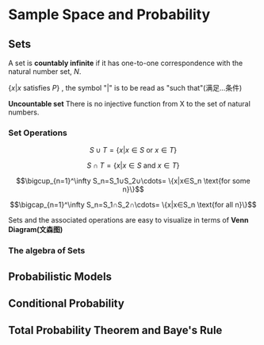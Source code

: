 # Sample Space and Probability

## Sets

A set is **countably infinite** if it has one-to-one correspondence with the natural number set, $N$.

$\{x| x \text{ satisfies } P\}$ , the symbol "$|$" is to be read as "such that"(满足...条件)

**Uncountable set** There is no injective function from X to the set of natural numbers.

### Set Operations

$$S∪T=\{x|x∈S \text{ or } x∈T\}$$

$$S∩T=\{x|x∈S \text{ and } x∈T\}$$

$$\bigcup_{n=1}^\infty S_n=S_1∪S_2∪\cdots= \{x|x∈S_n \text{for some n}\}$$

$$\bigcap_{n=1}^\infty S_n=S_1∩S_2∩\cdots= \{x|x∈S_n \text{for all n}\}$$

Sets and the associated operations are easy to visualize in terms of **Venn Diagram(文森图)**

### The algebra of Sets

## Probabilistic Models

## Conditional Probability

## Total Probability Theorem and Baye's Rule
